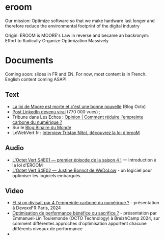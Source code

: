 # eroom

Our mission: Optimize software so that we make hardware last longer and therefore reduce the environmental footprint of the digital industry

Origin: EROOM is MOORE's Law in reverse and became an backronym: Effort to Radically Organize Optimization Massively

# Documents

Coming soon: slides in FR and EN. For now, most content is in French. English content coming ASAP!

## Text

- [La loi de Moore est morte et c'est une bonne nouvelle](https://blog.octo.com/la-loi-de-moore-est-morte-et-c'est-une-bonne-nouvelle) (Blog Octo)
- [Post LinkedIn devenu viral](https://www.linkedin.com/feed/update/urn:li:activity:7212122769080102913/) (770 000 vues) ;
- Tribune dans Les Echos : [Opinion | Comment réduire l'empreinte carbone du numérique ?](https://www.lesechos.fr/idees-debats/cercle/opinion-comment-reduire-lempreinte-carbone-du-numerique-2121599)
- Sur le [Blog Binaire du Monde](https://www.lemonde.fr/blog/binaire/2024/01/12/hommage-a-niklaus-wirth/)
- LeWebVert.fr : [Interview Tristan Nitot, découvrez la loi d'erooM](https://www.lewebvert.fr/blog/2024-06-20-interview-tristan-nitot/)

## Audio

- [L'Octet Vert S4E01 — premier épisode de la saison 4 !](https://www.standblog.org/blog/post/2024/04/05/L-Octet-Vert-S4E01-premier-episode-de-la-saison-4) — Introduction à la loi d'EROOM
- [L'Octet Vert S4E02 — Justine Bonnot de WeDoLow](https://www.standblog.org/blog/post/2024/10/08/Octet-Vert-S4E02-Justine-Bonnot-WeDoLow) - un logiciel pour optimiser les logiciels embarqués.


## Video

- [Et si on divisait par 4 l'empreinte carbone du numérique ?](https://www.youtube.com/watch?v=bGINbV8oxMY) - présentation à DevoxxFR Paris, 2024
- [Optimisation de performance bénéfice ou sacrifice ?](https://www.youtube.com/watch?v=obKSKpPyaGo) - présentation par Emmanuel-Lin Toulemonde (OCTO Technology) à BreizhCamp 2024, sur comment différentes approches d'optimisation apportent chacune différents niveaux de performance
- 
